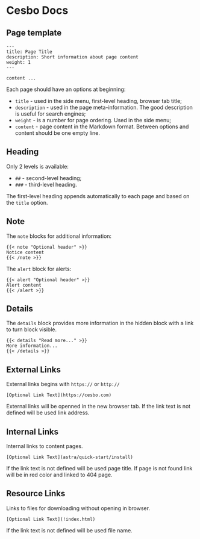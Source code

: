# Cesbo Docs

## Page template

```
---
title: Page Title
description: Short information about page content
weight: 1
---

content ...
```

Each page should have an options at beginning:

- `title` - used in the side menu, first-level heading, browser tab title;
- `description` - used in the page meta-information.
The good description is useful for search engines;
- `weight` - is a number for page ordering. Used in the side menu;
- `content` - page content in the Markdown format.
Between options and content should be one empty line.

## Heading

Only 2 levels is available:

- `##` - second-level heading;
- `###` - third-level heading.

The first-level heading appends automatically to each page and based on the `title` option.

## Note

The `note` blocks for additional information:

```
{{< note "Optional header" >}}
Notice content
{{< /note >}}
```

The `alert` block for alerts:

```
{{< alert "Optional header" >}}
Alert content
{{< /alert >}}
```

## Details

The `details` block provides more information in the hidden block with a link to turn block visible.

```
{{< details "Read more..." >}}
More information...
{{< /details >}}
```

## External Links

External links begins with `https://` or `http://`

```
[Optional Link Text](https://cesbo.com)
```

External links will be openned in the new browser tab.
If the link text is not defined will be used link address.

## Internal Links

Internal links to content pages.

```
[Optional Link Text](astra/quick-start/install)
```

If the link text is not defined will be used page title.
If page is not found link will be in red color and linked to 404 page.

## Resource Links

Links to files for downloading without opening in browser.

```
[Optional Link Text](!index.html)
```

If the link text is not defined will be used file name.
